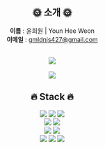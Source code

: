 <div align="center">

## **🌞 소개 🌞**

**이름** : 윤희원 | Youn Hee Weon
<br>
**이메일** : gmldnjs427@gmail.com

</br>
<a href="https://github.com/HeewonYoun">
    <img src="https://github-readme-stats.vercel.app/api?username=HeewonYoun&hide=stars&border_radius=8"/>
</a>
</br>
</br>
<a href="https://solved.ac/gmldnjs427">
    <img src="https://mazassumnida.wtf/api/generate_badge?boj=gmldnjs427"/>
</a>

## **🔥 Stack 🔥**

  <div> 
    <img src="https://img.shields.io/badge/java-007396?style=for-the-badge&logo=java&logoColor=white"> 
      <img src="https://img.shields.io/badge/spring-6DB33F?style=for-the-badge&logo=spring&logoColor=white"> 
           <img src="https://img.shields.io/badge/springBoot-6DB33F?style=for-the-badge&logo=springboot&logoColor=white"> 
      </br>
      <img src="https://img.shields.io/badge/jenkins-D24939?style=for-the-badge&logo=jenkins&logoColor=white">
      <img src="https://img.shields.io/badge/docker-2496ED?style=for-the-badge&logo=docker&logoColor=white">
    <br>
     <img src="https://img.shields.io/badge/mysql-4479A1?style=for-the-badge&logo=mysql&logoColor=white"> 
  <img src="https://img.shields.io/badge/mariaDB-003545?style=for-the-badge&logo=mariaDB&logoColor=white"> 
    <br>
    <img src="https://img.shields.io/badge/github-181717?style=for-the-badge&logo=github&logoColor=white">
    <img src="https://img.shields.io/badge/jira-0052CC?style=for-the-badge&logo=jirasoftware&logoColor=white">
    <img src="https://img.shields.io/badge/gerrit-EEEEEE?style=for-the-badge&logo=gerrit&logoColor=black">

  </div> 
</div>
